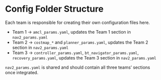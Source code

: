 # Config Folder Structure

Each team is responsible for creating their own configuration files here.

- Team 1 → `amcl_params.yaml`, updates the Team 1 section in `nav2_params.yaml`
- Team 2 → `costmap_*` and `planner_params.yaml`, updates the Team 2 section in `nav2_params.yaml`
- Team 3 → `controller_params.yaml`, `bt_navigator_params.yaml`, `recovery_params.yaml`, updates the Team 3 section in `nav2_params.yaml`

`nav2_params.yaml` is shared and should contain all three teams’ sections once integrated.
